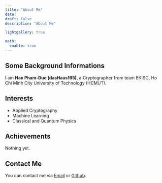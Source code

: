 ```yaml
---
title: "About Me"
date: 
draft: false
description: "About Me"

lightgallery: true

math:
  enable: true
---
```


## Some Background Informations

I am **Hao Pham-Duc (dasHaus165)**, a Cryptographer from team BKISC, Ho Chi Minh City University of Technology (HCMUT).

## Interests

+ Applied Cryptography
+ Machine Learning
+ Classical and Quantum Physics

## Achievements

Nothing yet.

## Contact Me

You can contact me via [Email](mailto:hao.pham1652003@gmail.com) or [Github](https://github.com/HaoPham23).